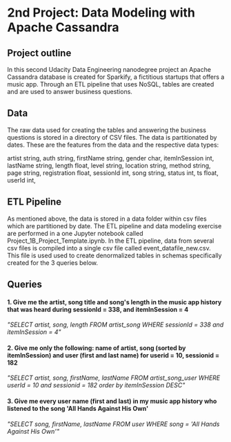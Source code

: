 # 2nd Project: Data Modeling with Apache Cassandra

## Project outline
In this second Udacity Data Engineering nanodegree project an Apache Cassandra database is created for Sparkify, a fictitious startups that offers a music app. Through an ETL pipeline that uses NoSQL, tables are created and are used to answer business questions. 

## Data

The raw data used for creating the tables and answering the business questions is stored in a directory of CSV files. The data is partitionated by dates. These are the features from the data and the respective data types:

artist string,
auth string,
firstName string,
gender char,
itemInSession int,
lastName string,
length float,
level string,
location string,
method string,
page string,
registration float,
sessionId int,
song string,
status int,
ts float,
userId int,

## ETL Pipeline

As mentioned above, the data is stored in a data folder within csv files which are partitioned by date. The ETL pipeline and data modeling exercise are performed in a one Jupyter notebook called Project_1B_Project_Template.ipynb. In the ETL pipeline, data from several csv files is compiled into a single csv file called event_datafile_new.csv. This file is used used to create denormalized tables in schemas specifically created for the 3 queries below.

## Queries
 
#### 1. Give me the artist, song title and song's length in the music app history that was heard during sessionId = 338, and itemInSession = 4
*"SELECT artist, song, length FROM artist_song WHERE sessionId = 338 and itemInSession = 4"*

#### 2. Give me only the following: name of artist, song (sorted by itemInSession) and user (first and last name) for userid = 10, sessionid = 182
*"SELECT artist, song, firstName, lastName FROM artist_song_user WHERE userId = 10 and sessionid = 182 order by itemInSession DESC"*

#### 3. Give me every user name (first and last) in my music app history who listened to the song 'All Hands Against His Own'
*"SELECT song, firstName, lastName FROM user WHERE song = 'All Hands Against His Own'"*
  





